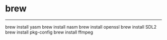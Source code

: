# brew

---

brew install yasm
brew install nasm
brew install openssl
brew install SDL2
brew install pkg-config
brew install ffmpeg
